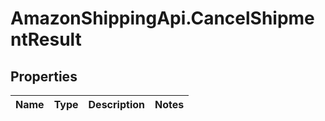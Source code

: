 # AmazonShippingApi.CancelShipmentResult

## Properties
Name | Type | Description | Notes
------------ | ------------- | ------------- | -------------


